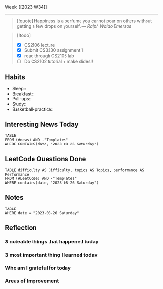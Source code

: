 Week: [[2023-W34]]
- - -
>[!quote]
> Happiness is a perfume you cannot pour on others without getting a few drops on yourself.
> — <cite>Ralph Waldo Emerson</cite>

>[!todo]
>- [x] CS2106 lecture
>- [x] Submit CS3230 assignment 1
>- [x] read through CS2106 lab
>- [ ] Do CS2102 tutorial + make slides!!

## Habits

- Sleep:: 
- Breakfast:: 
- Pull-ups:: 
- Study:: 
- Basketball-practice:: 
## Interesting News Today

```dataview
TABLE 
FROM (#news) AND -"Templates"
WHERE CONTAINS(date, "2023-08-26 Saturday") 
```

## LeetCode Questions Done

```dataview
TABLE difficulty AS Difficulty, topics AS Topics, performance AS Performance
FROM (#LeetCode) AND -"Templates"
WHERE contains(date, "2023-08-26 Saturday") 
```

## Notes

```dataview
TABLE
WHERE date = "2023-08-26 Saturday"
```

## Reflection

### 3 noteable things that happened today

### 3 most important thing I learned today

### Who am I grateful for today

### Areas of Improvement